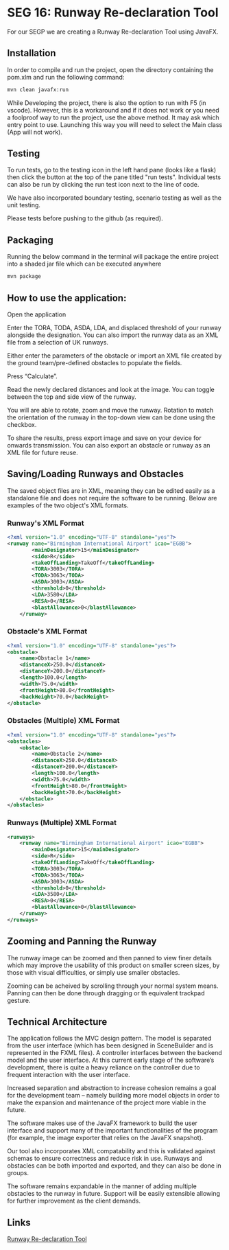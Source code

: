 # SEG 16: Runway Re-declaration Tool
For our SEGP we are creating a Runway Re-declaration Tool using JavaFX.

## Installation
In order to compile and run the project, open the directory containing the pom.xlm and run the following command:

```bash
mvn clean javafx:run
```

While Developing the project, there is also the option to run with F5 (in vscode). However, this is a workaround and if it does not work or you need a foolproof way to run the project, use the above method.
It may ask which entry point to use. Launching this way you will need to select the Main class (App will not work).

## Testing
To run tests, go to the testing icon in the left hand pane (looks like a flask) then click the button at the top of the pane titled "run tests". Individual tests can also be run by clicking the run test icon next to the line of code.

We have also incorporated boundary testing, scenario testing as well as the unit testing.

Please tests before pushing to the github (as required).

## Packaging
Running the below command in the terminal will package the entire project into a shaded jar file which can be executed anywhere

```bash
mvn package
```

## How to use the application: 

Open the application 

Enter the TORA, TODA, ASDA, LDA, and displaced threshold of your runway alongside the designation. You can also import the runway data as an XML file from a selection of UK runways.

Either enter the parameters of the obstacle or import an XML file created by the ground team/pre-defined obstacles to populate the fields. 

Press “Calculate”.

Read the newly declared distances and look at the image. You can toggle between the top and side view of the runway. 

You will are able to rotate, zoom and move the runway. Rotation to match the orientation of the runway in the top-down view can be done using the checkbox.

To share the results, press export image and save on your device for onwards transmission. You can also export an obstacle or runway as an XML file for future reuse.

## Saving/Loading Runways and Obstacles
The saved object files are in XML, meaning they can be edited easily as a standalone file and does not require the software to be running. Below are examples of the two object's XML formats.

### Runway's XML Format
```xml
<?xml version="1.0" encoding="UTF-8" standalone="yes"?>
<runway name="Birmingham International Airport" icao="EGBB">
        <mainDesignator>15</mainDesignator>
        <side>R</side>
        <takeOffLanding>TakeOff</takeOffLanding>
        <TORA>3003</TORA>
        <TODA>3063</TODA>
        <ASDA>3003</ASDA>
        <threshold>0</threshold>
        <LDA>3580</LDA>
        <RESA>0</RESA>
        <blastAllowance>0</blastAllowance>
    </runway>

```
### Obstacle's XML Format
```xml
<?xml version="1.0" encoding="UTF-8" standalone="yes"?>
<obstacle>
    <name>Obstacle 1</name>
    <distanceX>250.0</distanceX>
    <distanceY>200.0</distanceY>
    <length>100.0</length>
    <width>75.0</width>
    <frontHeight>80.0</frontHeight>
    <backHeight>70.0</backHeight>
</obstacle>

```

### Obstacles (Multiple) XML Format
```xml
<?xml version="1.0" encoding="UTF-8" standalone="yes"?>
<obstacles>
    <obstacle>
        <name>Obstacle 2</name>
        <distanceX>250.0</distanceX>
        <distanceY>200.0</distanceY>
        <length>100.0</length>
        <width>75.0</width>
        <frontHeight>80.0</frontHeight>
        <backHeight>70.0</backHeight>
    </obstacle>
</obstacles>

```

### Runways (Multiple) XML Format
``` xml
<runways>
    <runway name="Birmingham International Airport" icao="EGBB">
        <mainDesignator>15</mainDesignator>
        <side>R</side>
        <takeOffLanding>TakeOff</takeOffLanding>
        <TORA>3003</TORA>
        <TODA>3063</TODA>
        <ASDA>3003</ASDA>
        <threshold>0</threshold>
        <LDA>3580</LDA>
        <RESA>0</RESA>
        <blastAllowance>0</blastAllowance>
    </runway>
</runways>
```

## Zooming and Panning the Runway
The runway image can be zoomed and then panned to view finer details which may improve the usability of this product on smaller screen sizes, by those with visual difficulties, or simply use smaller obstacles.

Zooming can be acheived by scrolling through your normal system means. Panning can then be done through dragging or th equivalent trackpad gesture.

## Technical Architecture 

The application follows the MVC design pattern. The model is separated from the user interface (which has been designed in SceneBuilder and is represented in the FXML files). A controller interfaces between the backend model and the user interface. At this current early stage of the software’s development, there is quite a heavy reliance on the controller due to frequent interaction with the user interface.  

Increased separation and abstraction to increase cohesion remains a goal for the development team – namely building more model objects in order to make the expansion and maintenance of the project more viable in the future. 

The software makes use of the JavaFX framework to build the user interface and support many of the important functionalities of the program (for example, the image exporter that relies on the JavaFX snapshot). 

Our tool also incorporates XML compatability and this is validated against schemas to ensure correctness and reduce risk in use. Runways and obstacles can be both imported and exported, and they can also be done in groups.

The software remains expandable in the manner of adding multiple obstacles to the runway in future. Support will be easily extensible allowing for further improvement as the client demands. 

## Links
[Runway Re-declaration Tool](https://secure.ecs.soton.ac.uk/noteswiki/images/SEG_Runway_Project_DEFINITION_2015_Edited_v2.pdf)